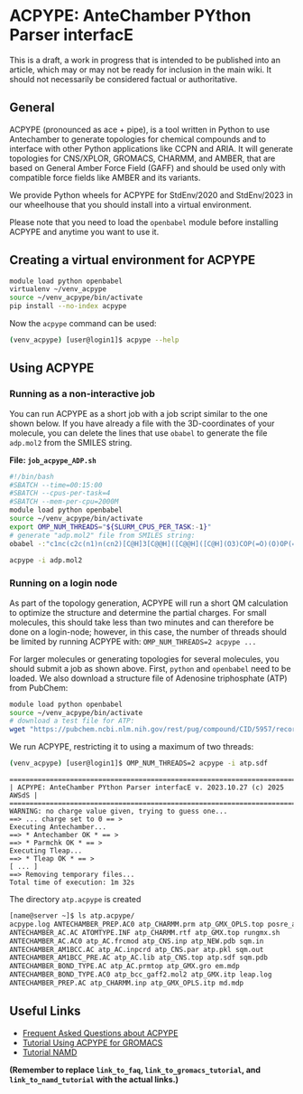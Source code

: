 # ACPYPE: AnteChamber PYthon Parser interfacE

This is a draft, a work in progress that is intended to be published into an article, which may or may not be ready for inclusion in the main wiki. It should not necessarily be considered factual or authoritative.

## General

ACPYPE (pronounced as ace + pipe), is a tool written in Python to use Antechamber to generate topologies for chemical compounds and to interface with other Python applications like CCPN and ARIA.  It will generate topologies for CNS/XPLOR, GROMACS, CHARMM, and AMBER, that are based on General Amber Force Field (GAFF) and should be used only with compatible force fields like AMBER and its variants.

We provide Python wheels for ACPYPE for StdEnv/2020 and StdEnv/2023 in our wheelhouse that you should install into a virtual environment.

Please note that you need to load the `openbabel` module before installing ACPYPE and anytime you want to use it.


## Creating a virtual environment for ACPYPE

```bash
module load python openbabel
virtualenv ~/venv_acpype
source ~/venv_acpype/bin/activate
pip install --no-index acpype
```

Now the `acpype` command can be used:

```bash
(venv_acpype) [user@login1]$ acpype --help
```

## Using ACPYPE

### Running as a non-interactive job

You can run ACPYPE as a short job with a job script similar to the one shown below. If you have already a file with the 3D-coordinates of your molecule, you can delete the lines that use `obabel` to generate the file `adp.mol2` from the SMILES string.

**File: `job_acpype_ADP.sh`**

```bash
#!/bin/bash
#SBATCH --time=00:15:00
#SBATCH --cpus-per-task=4
#SBATCH --mem-per-cpu=2000M
module load python openbabel
source ~/venv_acpype/bin/activate
export OMP_NUM_THREADS="${SLURM_CPUS_PER_TASK:-1}"
# generate "adp.mol2" file from SMILES string:
obabel -:"c1nc(c2c(n1)n(cn2)[C@H]3[C@@H]([C@@H]([C@H](O3)COP(=O)(O)OP(=O)(O)O)O)O)N" -i smi -o mol2 -O adp.mol2 -h --gen3d

acpype -i adp.mol2
```

### Running on a login node

As part of the topology generation, ACPYPE will run a short QM calculation to optimize the structure and determine the partial charges. For small molecules, this should take less than two minutes and can therefore be done on a login-node; however, in this case, the number of threads should be limited by running ACPYPE with:  `OMP_NUM_THREADS=2 acpype ...`

For larger molecules or generating topologies for several molecules, you should submit a job as shown above. First, `python` and `openbabel` need to be loaded. We also download a structure file of Adenosine triphosphate (ATP) from PubChem:

```bash
module load python openbabel
source ~/venv_acpype/bin/activate
# download a test file for ATP:
wget "https://pubchem.ncbi.nlm.nih.gov/rest/pug/compound/CID/5957/record/SDF?record_type=3d&response_type=save&response_basename=ATP" -O atp.sdf
```

We run ACPYPE, restricting it to using a maximum of two threads:

```bash
(venv_acpype) [user@login1]$ OMP_NUM_THREADS=2 acpype -i atp.sdf
```

```
============================================================================
| ACPYPE: AnteChamber PYthon Parser interfacE v. 2023.10.27 (c) 2025 AWSdS |
============================================================================
WARNING: no charge value given, trying to guess one...
==> ... charge set to 0 == >
Executing Antechamber...
==> * Antechamber OK * == >
==> * Parmchk OK * == >
Executing Tleap...
==> * Tleap OK * == >
[ ... ]
==> Removing temporary files...
Total time of execution: 1m 32s
```

The directory `atp.acpype` is created

```bash
[name@server ~]$ ls atp.acpype/
acpype.log ANTECHAMBER_PREP.AC0 atp_CHARMM.prm atp_GMX_OPLS.top posre_atp.itp
ANTECHAMBER_AC.AC ATOMTYPE.INF atp_CHARMM.rtf atp_GMX.top rungmx.sh
ANTECHAMBER_AC.AC0 atp_AC.frcmod atp_CNS.inp atp_NEW.pdb sqm.in
ANTECHAMBER_AM1BCC.AC atp_AC.inpcrd atp_CNS.par atp.pkl sqm.out
ANTECHAMBER_AM1BCC_PRE.AC atp_AC.lib atp_CNS.top atp.sdf sqm.pdb
ANTECHAMBER_BOND_TYPE.AC atp_AC.prmtop atp_GMX.gro em.mdp
ANTECHAMBER_BOND_TYPE.AC0 atp_bcc_gaff2.mol2 atp_GMX.itp leap.log
ANTECHAMBER_PREP.AC atp_CHARMM.inp atp_GMX_OPLS.itp md.mdp
```

## Useful Links

* [Frequent Asked Questions about ACPYPE](link_to_faq)
* [Tutorial Using ACPYPE for GROMACS](link_to_gromacs_tutorial)
* [Tutorial NAMD](link_to_namd_tutorial)


**(Remember to replace `link_to_faq`, `link_to_gromacs_tutorial`, and `link_to_namd_tutorial` with the actual links.)**

